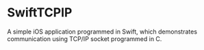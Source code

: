 # SwiftTCPIP

A simple iOS application programmed in Swift, which demonstrates communication using TCP/IP socket programmed in C.

